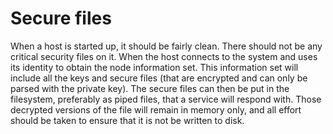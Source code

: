 # Secure files

When a host is started up, it should be fairly clean.  There should not be any critical security files on it.
When the host connects to the system and uses its identity to obtain the node information set.  This information set will include all the keys and secure files (that are encrypted and can only be parsed with the private key).
The secure files can then be put in the filesystem, preferably as piped files, that a service will respond with.  Those decrypted versions of the file will remain in memory only, and all effort should be taken to ensure that it is not be written to disk.
